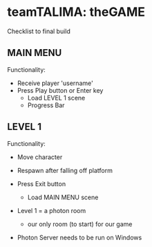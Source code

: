﻿# teamTALIMA: theGAME
Checklist to final build



## MAIN MENU
Functionality:
- Receive player 'username'
- Press Play button or Enter key
    - Load LEVEL 1 scene
    - Progress Bar



## LEVEL 1
Functionality:
- Move character
- Respawn after falling off platform
- Press Exit button
    - Load MAIN MENU scene


- Level 1 = a photon room
    - our only room (to start) for our game
- Photon Server needs to be run on Windows
